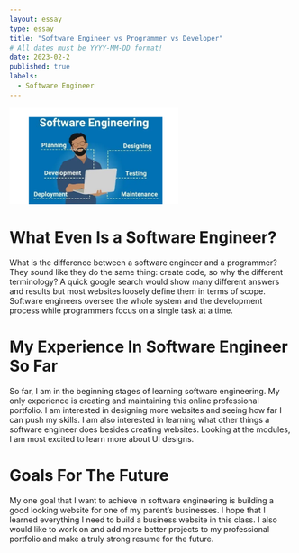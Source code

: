 ```yaml
---
layout: essay
type: essay
title: "Software Engineer vs Programmer vs Developer"
# All dates must be YYYY-MM-DD format!
date: 2023-02-2
published: true
labels:
  - Software Engineer
---
```


<img width="300px" class="rounded float-start pe-4" src="../img/software engineer.png">

# What Even Is a Software Engineer?
What is the difference between a software engineer and a programmer? They sound like they do the same thing: create code, so why the different terminology? A quick google search would show many different answers and results but most websites loosely define them in terms of scope. Software engineers oversee the whole system and the development process while programmers focus on a single task at a time. 

# My Experience In Software Engineer So Far
So far, I am in the beginning stages of learning software engineering. My only experience is creating and maintaining this online professional portfolio. I am interested in designing more websites and seeing how far I can push my skills. I am also interested in learning what other things a software engineer does besides creating websites. Looking at the modules, I am most excited to learn more about UI designs.

# Goals For The Future
My one goal that I want to achieve in software engineering is building a good looking website for one of my parent’s businesses. I hope that I learned everything I need to build a business website in this class. I also would like to work on and add more better projects to my professional portfolio and make a truly strong resume for the future.

